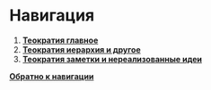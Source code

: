 # Навигация

1. [**Теократия главное**](/Frontier_main/Politics/Core/Theocracy_v1.md)
2. [**Теократия иерархия и другое**](/Frontier_main/Politics/Core/Theocracy-hierarchy.md)
3. [**Теократия заметки и нереализованные идеи**](/Frontier_main/Politics/Core/Theocracy-notes.md)

[**Обратно к навигации**](/Frontier_main/Politics/Politics-navigation.md)